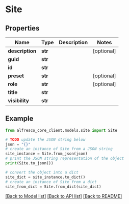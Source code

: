 # Site


## Properties

Name | Type | Description | Notes
------------ | ------------- | ------------- | -------------
**description** | **str** |  | [optional] 
**guid** | **str** |  | 
**id** | **str** |  | 
**preset** | **str** |  | [optional] 
**role** | **str** |  | [optional] 
**title** | **str** |  | 
**visibility** | **str** |  | 

## Example

```python
from alfresco_core_client.models.site import Site

# TODO update the JSON string below
json = "{}"
# create an instance of Site from a JSON string
site_instance = Site.from_json(json)
# print the JSON string representation of the object
print(Site.to_json())

# convert the object into a dict
site_dict = site_instance.to_dict()
# create an instance of Site from a dict
site_from_dict = Site.from_dict(site_dict)
```
[[Back to Model list]](../README.md#documentation-for-models) [[Back to API list]](../README.md#documentation-for-api-endpoints) [[Back to README]](../README.md)


